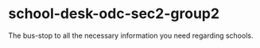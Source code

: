 # school-desk-odc-sec2-group2
The bus-stop to all the necessary information you need regarding schools.
